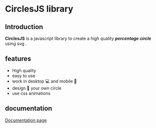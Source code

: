 # CirclesJS library
## Introduction

**CirclesJS** is a javascript library to create a high quality **_percentage circle_** using svg .


## features
* High quality 
* easy to use
* work in desktop :computer: and mobile :iphone:
* design :art: your own circle
* use css animations

## documentation
[Documentation page](https://SuicV.github.io/CirclesJS)